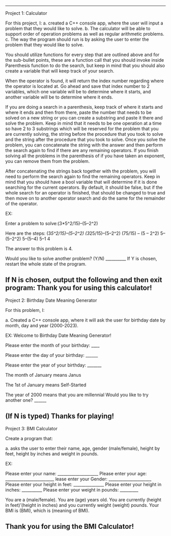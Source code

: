 ---------------------------------------------------------------------------------------------------------------------------------------------------------------
Project 1: Calculator

For this project, I:
a. created a C++ console app, where the user will input a problem that they would like to solve. 
b. The calculator will be able to support order of operation problems as well as regular arithmetic problems. 
c. The way the program should run is by asking the user to enter the problem that they would like to solve. 

You should utilize functions for every step that are outlined above and for the sub-bullet points, these are a function call that you should invoke inside Parenthesis function to do the search, but keep in mind that you should also create a variable that will keep track of your search.

When the operator is found, it will return the index number regarding where the operator is located at. Go ahead and save that index number to 2 variables, which one variable will be to determine where it starts, and another variable will be to determine where it ends.

If you are doing a search in a parenthesis, keep track of where it starts and where it ends and then from there, paste the number that needs to be solved on a new string or you can create a substring and paste it there and solve the problem. Keep in mind that it needs to be one operation at a time so have 2 to 3 substrings which will be reserved for the problem that you are currently solving, the string before the procedure that you took to solve and the string after the procedure that you took to solve. Once you solve the problem, you can concatenate the string with the answer and then perform the search again to find if there are any remaining operators. If you finish solving all the problems in the parenthesis of if you have taken an exponent, you can remove them from the problem.

After concatenating the strings back together with the problem, you will need to perform the search again to find the remaining operators. Keep in mind that you should have a bool variable that will determine if it is done searching for the current operators. By default, it should be false, but if the whole search for an operator is finished, that should be changed to true and then move on to another operator search and do the same for the remainder of the operator.

EX: 

Enter a problem to solve:(3*5^2/15)–(5–2^2)

Here are the steps:
(3*5^2/15)–(5–2^2) 
(3*25/15)–(5–2^2) 
(75/15) – (5 – 2^2) 5–(5–2^2)
5–(5–4) 
5–1
4

The answer to this problem is 4.

Would you like to solve another problem? (Y/N) __________ If Y is chosen, restart the whole state of the program.

If N is chosen, output the following and then exit program:
Thank you for using this calculator!
-----------------------------------------------------------------------------------------------------------------------------------
Project 2: Birthday Date Meaning Generator

For this problem, I: 

a. Created a C++ console app, where it will ask the user for birthday date by month, day and year (2000-2023). 

EX:
Welcome to Birthday Date Meaning Generator! 

Please enter the month of your birthday: ____ 

Please enter the day of your birthday: ______ 

Please enter the year of your birthday: _______ 

The month of January means Janus

The 1st of January means Self-Started

The year of 2000 means that you are millennial Would you like to try another one? ______

(If N is typed) Thanks for playing!
---------------------------------------------------------------------------------------------------------------------------------------------------------------
Project 3: BMI Calculator

Create a program that:

a. asks the user to enter their name, age, gender (male/female), height by feet, height by inches and weight in pounds. 

EX:

Please enter your name: ____________________
Please enter your age: ________________________
lease enter your Gender: _____________________
Please enter your height in feet: _______________
Please enter your height in inches: __________
Please enter your weight in pounds: _________

You are a (male/female). You are (age) years old. You are currently (height in feet)’(height in inches) and you currently weight (weight) pounds. Your BMI is (BMI), which is (meaning of BMI).

Thank you for using the BMI Calculator!
-----------------------------------------------------------------------------------------------------------------------------------


